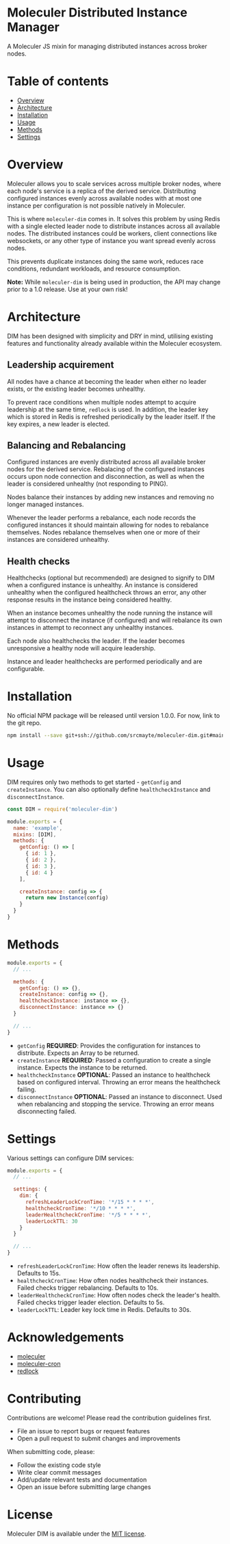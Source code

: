 # Moleculer Distributed Instance Manager
A Moleculer JS mixin for managing distributed instances across broker nodes.

# Table of contents
- [Overview](#overview)
- [Architecture](#architecture)
- [Installation](#installation)
- [Usage](#usage)
- [Methods](#methods)
- [Settings](#settings)

# Overview
Moleculer allows you to scale services across multiple broker nodes, where each node's service is a replica of the derived service. Distributing configured instances evenly across available nodes with at most one instance per configuration is not possible natively in Moleculer.

This is where `moleculer-dim` comes in. It solves this problem by using Redis with a single elected leader node to distribute instances across all available nodes. The distributed instances could be workers, client connections like websockets, or any other type of instance you want spread evenly across nodes.

This prevents duplicate instances doing the same work, reduces race conditions, redundant workloads, and resource consumption.

**Note:** While `moleculer-dim` is being used in production, the API may change prior to a 1.0 release. Use at your own risk!

# Architecture
DIM has been designed with simplicity and DRY in mind, utilising existing features and functionality already available within the Moleculer ecosystem.

## Leadership acquirement
All nodes have a chance at becoming the leader when either no leader exists, or the existing leader becomes unhealthy. 

To prevent race conditions when multiple nodes attempt to acquire leadership at the same time, `redlock` is used. In addition, the leader key which is stored in Redis is refreshed periodically by the leader itself. If the key expires, a new leader is elected.

## Balancing and Rebalancing
Configured instances are evenly distributed across all available broker nodes for the derived service. Rebalacing of the configured instances occurs upon node connection and disconnection, as well as when the leader is considered unhealthy (not responding to PING).

Nodes balance their instances by adding new instances and removing no longer managed instances.

Whenever the leader performs a rebalance, each node records the configured instances it should maintain allowing for nodes to rebalance themselves. Nodes rebalance themselves when one or more of their instances are considered unhealthy.

## Health checks
Healthchecks (optional but recommended) are designed to signify to DIM when a configured instance is unhealthy. An instance is considered unhealthy when the configured healthcheck throws an error, any other response results in the instance being considered healthy.

When an instance becomes unhealthy the node running the instance will attempt to disconnect the instance (if configured) and will rebalance its own instances in attempt to reconnect any unhealthy instances.

Each node also healthchecks the leader. If the leader becomes unresponsive a healthy node will acquire leadership.

Instance and leader healthchecks are performed periodically and are configurable.

# Installation
No official NPM package will be released until version 1.0.0. For now, link to the git repo.

```bash
npm install --save git+ssh://github.com/srcmayte/moleculer-dim.git#main
```

# Usage
DIM requires only two methods to get started - `getConfig` and `createInstance`. You can also optionally define `healthcheckInstance` and `disconnectInstance`.

```javascript
const DIM = require('moleculer-dim')

module.exports = {
  name: 'example',
  mixins: [DIM],
  methods: {
    getConfig: () => [
      { id: 1 }, 
      { id: 2 },  
      { id: 3 },
      { id: 4 }
    ],

    createInstance: config => {
      return new Instance(config)
    }
  }
}
```

# Methods
```javascript
module.exports = {
  // ...

  methods: {
    getConfig: () => {},
    createInstance: config => {},
    healthcheckInstance: instance => {}, 
    disconnectInstance: instance => {}
  }

  // ...
}
```
- `getConfig` **REQUIRED**: Provides the configuration for instances to distribute. Expects an Array to be returned.
- `createInstance` **REQUIRED**: Passed a configuration to create a single instance. Expects the instance to be returned.
- `healthcheckInstance` **OPTIONAL**: Passed an instance to healthcheck based on configured interval. Throwing an error means the healthcheck failing.
- `disconnectInstance` **OPTIONAL**: Passed an instance to disconnect. Used when rebalancing and stopping the service. Throwing an error means disconnecting failed.

# Settings
Various settings can configure DIM services:

```javascript
module.exports = {
  // ...

  settings: {
    dim: {
      refreshLeaderLockCronTime: '*/15 * * * *',
      healthcheckCronTime: '*/10 * * * *', 
      leaderHealthcheckCronTime: '*/5 * * * *',
      leaderLockTTL: 30
    }
  }

  // ...
}
```

- `refreshLeaderLockCronTime`: How often the leader renews its leadership. Defaults to 15s.
- `healthcheckCronTime`: How often nodes healthcheck their instances. Failed checks trigger rebalancing. Defaults to 10s.
- `leaderHealthcheckCronTime`: How often nodes check the leader's health. Failed checks trigger leader election. Defaults to 5s.
- `leaderLockTTL`: Leader key lock time in Redis. Defaults to 30s.

# Acknowledgements
- [moleculer](https://github.com/moleculerjs/moleculer)
- [moleculer-cron](https://github.com/r2d2bzh/moleculer-cron#readme)
- [redlock](https://github.com/mike-marcacci/node-redlock)

# Contributing
Contributions are welcome! Please read the contribution guidelines first.

- File an issue to report bugs or request features
- Open a pull request to submit changes and improvements

When submitting code, please:
- Follow the existing code style
- Write clear commit messages
- Add/update relevant tests and documentation
- Open an issue before submitting large changes

# License
Moleculer DIM is available under the [MIT license](https://tldrlegal.com/license/mit-license).